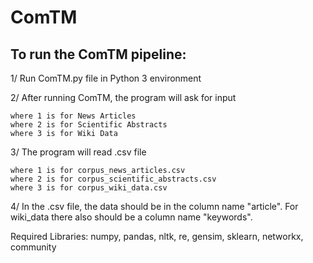 # ComTM

## To run the ComTM pipeline:
1/ Run ComTM.py file in Python 3 environment

2/ After running ComTM, the program will ask for input

	where 1 is for News Articles
	where 2 is for Scientific Abstracts
	where 3 is for Wiki Data
 
3/ The program will read .csv file

	where 1 is for corpus_news_articles.csv
	where 2 is for corpus_scientific_abstracts.csv
	where 3 is for corpus_wiki_data.csv
 
4/ In the .csv file, the data should be in the column name "article". For wiki_data there also should be a column name "keywords". 


Required Libraries: numpy, pandas, nltk, re, gensim, sklearn, networkx, community
